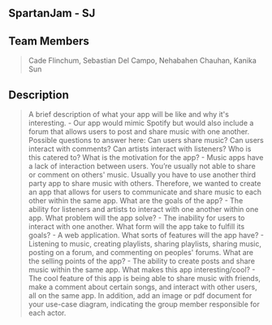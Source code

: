 ## SpartanJam - SJ
## Team Members
> Cade Flinchum,
> Sebastian Del Campo,
> Nehabahen Chauhan,
> Kanika Sun 

## Description
> A brief description of what your app will be like and why it's interesting. - Our app would mimic Spotify but would also include a forum that allows users to post and share music with one another.
> Possible questions to answer here: Can users share music? Can users interact with comments? Can artists interact with listeners? Who is this catered to?
> What is the motivation for the app? - Music apps have a lack of interaction between users. You’re usually not able to share or comment on others' music. Usually you have to use another third party app to share music with others. Therefore, we wanted to create an app that allows for users to communicate and share music to each other within the same app.
> What are the goals of the app? - The ability for listeners and artists to interact with one another within one app.
> What problem will the app solve? - The inability for users to interact with one another. 
> What form will the app take to fulfill its goals? - A web application. 
> What sorts of features will the app have? - Listening to music, creating playlists, sharing playlists, sharing music, posting on a forum, and commenting on peoples' forums.
> What are the selling points of the app? - The ability to create posts and share music within the same app. 
> What makes this app interesting/cool? - The cool feature of this app is being able to share music with friends, make a comment about certain songs, and interact with other users, all on the same app. 
> In addition, add an image or pdf document for your use-case diagram, indicating the group member responsible for each actor. 
